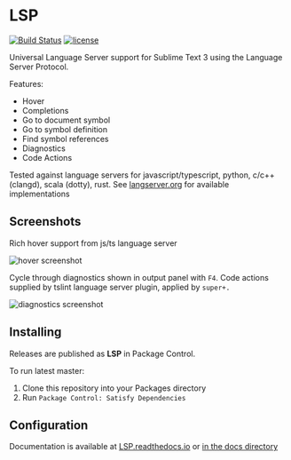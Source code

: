# LSP

[![Build Status](https://travis-ci.org/tomv564/LSP.svg?branch=master)](https://travis-ci.org/tomv564/LSP) [![license](https://img.shields.io/github/license/mashape/apistatus.svg)]()

Universal Language Server support for Sublime Text 3 using the Language Server Protocol.

Features:

* Hover
* Completions
* Go to document symbol
* Go to symbol definition
* Find symbol references
* Diagnostics
* Code Actions

Tested against language servers for javascript/typescript, python, c/c++ (clangd), scala (dotty), rust. See [langserver.org](http://langserver.org) for available implementations

## Screenshots

Rich hover support from js/ts language server 

![hover screenshot](https://raw.githubusercontent.com/tomv564/LSP/master/docs/images/screenshot-hover.png)

Cycle through diagnostics shown in output panel with `F4`. Code actions supplied by tslint language server plugin, applied by `super+.`

![diagnostics screenshot](https://raw.githubusercontent.com/tomv564/LSP/master/docs/images/screenshot-diagnostics-action.png)

## Installing

Releases are published as **LSP** in Package Control.

To run latest master:
1. Clone this repository into your Packages directory
2. Run `Package Control: Satisfy Dependencies`

## Configuration

Documentation is available at [LSP.readthedocs.io](https://LSP.readthedocs.io) or [in the docs directory](https://github.com/tomv564/LSP/blob/master/docs/index.md)  
